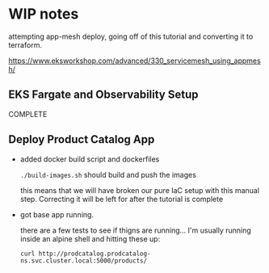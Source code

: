 # WIP notes

attempting app-mesh deploy, going off of this tutorial and converting it to
terraform.

https://www.eksworkshop.com/advanced/330_servicemesh_using_appmesh/

## EKS Fargate and Observability Setup

COMPLETE

## Deploy Product Catalog App

- added docker build script and dockerfiles

  `./build-images.sh` should build and push the images

  this means that we will have broken our pure IaC setup with this manual step.
  Correcting it will be left for after the tutorial is complete

- got base app running.

  there are a few tests to see if thigns are running... I'm usually running
  inside an alpine shell and hitting these up:

  `curl http://prodcatalog.prodcatalog-ns.svc.cluster.local:5000/products/`
